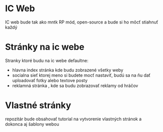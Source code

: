 # IC Web

IC web bude tak ako mntk RP mód, open-source a bude si ho môcť stiahnuť každý

# Stránky na ic webe

Stranky ktoré budu na ic webe defaultne: 
- hlavna index stránka kde budu zobrazené všetky weby
- socialna sieť ktorej meno si budete mocť nastaviť, budú sa na ňu dať uploadovať fotky alebo textove posty
- reklamná stránka , kde sa budu zobrazovať reklamy od hráčov

# Vlastné stránky

repozitár bude obsahovať tutorial na vytvorenie vlastných stránok a dokonca aj šablony webou